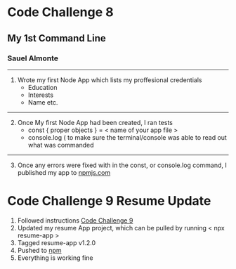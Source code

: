 # Code Challenge 8
## My 1st Command Line
### Sauel Almonte

---

1. Wrote my first Node App which lists my proffesional credentials
   * Education
   * Interests
   * Name etc.

---

2. Once My first Node App had been created, I ran tests
   * const { proper objects } = < name of your app file >
   * console.log ( to make sure the terminal/console was able to read out what was commanded

---

3. Once any errors were fixed with in the const, or console.log command, I published my app to [npmjs.com](https://www.npmjs.com/~salmonte)

# Code Challenge 9 Resume Update

1. Followed instructions [Code Challenge 9](https://kb.auth.africa/s/share/5175153/2q7r0cshlw4otq1slyks)
2. Updated my resume App project, which can be pulled by running < npx resume-app >
3. Tagged resume-app v1.2.0
4. Pushed to [npm](https://www.npmjs.com/package/resume-app/v/1.2.0)
5. Everything is working fine